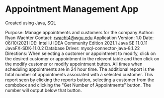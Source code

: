 # Appointment Management App

Created using Java, SQL

Purpose: Manage appointments and customers for the company
Author: Ryan Wachter
Contact: rwacht4@wgu.edu
Application Version: 1.0
Date: 06/10/2021
IDE: IntelliJ IDEA Community Edition 2021.1
Java SE 11.0.11
JavaFX-SDK-11.0.2
Database Driver: mysql-connector-java-8.1.22
Directions: When selecting a customer or appointment to modify, click on the desired customer or appointment in the relevent table and then click on the modify customer or modify appointment button. All times when scheduling appointments are in 24 hour time.
The additional report is the total number of appointments associated with a selected customer. This report seen by clicking the reports button, selecting a customer from the combobox and clicking the "Get Number of Appointments" button. The number will output below that button.
